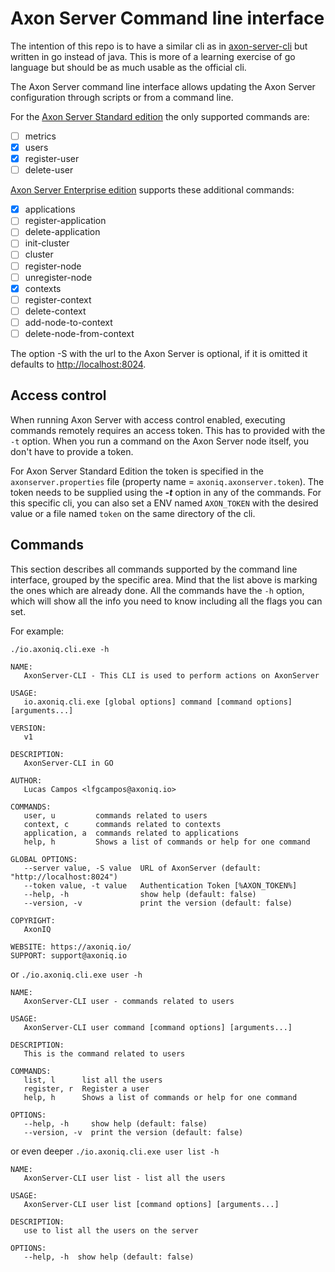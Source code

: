 # Axon Server Command line interface

The intention of this repo is to have a similar cli as in [axon-server-cli](https://github.com/AxonIQ/axon-server-se/tree/master/axonserver-cli) but written in go instead of java.
This is more of a learning exercise of go language but should be as much usable as the official cli.

The Axon Server command line interface allows updating the Axon Server configuration through scripts or from a command line.

For the [Axon Server Standard edition](https://axoniq.io/product-overview/axon-server) the only supported commands are:

* [ ] metrics
* [x] users 
* [x] register-user
* [ ] delete-user

[Axon Server Enterprise edition](https://axoniq.io/product-overview/axon-server-enterprise) supports these additional commands:‌

* [x] applications
* [ ] register-application
* [ ] delete-application
* [ ] init-cluster
* [ ] cluster
* [ ] register-node
* [ ] unregister-node
* [x] contexts
* [ ] register-context
* [ ] delete-context
* [ ] add-node-to-context
* [ ] delete-node-from-context

The option -S with the url to the Axon Server is optional, if it is omitted it defaults to [http://localhost:8024](http://localhost:8024/).

## Access control

When running Axon Server with access control enabled, executing commands remotely requires an access token. 
This has to provided with the `-t` option. When you run a command on the Axon Server node itself, you don't have to provide 
a token.

For Axon Server Standard Edition the token is specified in the `axonserver.properties` file \(property name = `axoniq.axonserver.token`\). The token needs to be supplied using the _**-t**_ option in any of the commands.
For this specific cli, you can also set a ENV named `AXON_TOKEN` with the desired value or a file named `token` on the same directory of the cli.

## Commands

This section describes all commands supported by the command line interface, grouped by the specific area.
Mind that the list above is marking the ones which are already done.
All the commands have the `-h` option, which will show all the info you need to know including all the flags you can set.

For example:

`./io.axoniq.cli.exe -h`
```
NAME:
   AxonServer-CLI - This CLI is used to perform actions on AxonServer

USAGE:
   io.axoniq.cli.exe [global options] command [command options] [arguments...]

VERSION:
   v1

DESCRIPTION:
   AxonServer-CLI in GO

AUTHOR:
   Lucas Campos <lfgcampos@axoniq.io>

COMMANDS:
   user, u         commands related to users
   context, c      commands related to contexts
   application, a  commands related to applications
   help, h         Shows a list of commands or help for one command

GLOBAL OPTIONS:
   --server value, -S value  URL of AxonServer (default: "http://localhost:8024")
   --token value, -t value   Authentication Token [%AXON_TOKEN%]
   --help, -h                show help (default: false)
   --version, -v             print the version (default: false)

COPYRIGHT:
   AxonIQ

WEBSITE: https://axoniq.io/
SUPPORT: support@axoniq.io
```

or
`./io.axoniq.cli.exe user -h`
```
NAME:
   AxonServer-CLI user - commands related to users

USAGE:
   AxonServer-CLI user command [command options] [arguments...]

DESCRIPTION:
   This is the command related to users

COMMANDS:
   list, l      list all the users
   register, r  Register a user
   help, h      Shows a list of commands or help for one command

OPTIONS:
   --help, -h     show help (default: false)
   --version, -v  print the version (default: false)

```

or even deeper
`./io.axoniq.cli.exe user list -h`
```
NAME:
   AxonServer-CLI user list - list all the users

USAGE:
   AxonServer-CLI user list [command options] [arguments...]

DESCRIPTION:
   use to list all the users on the server

OPTIONS:
   --help, -h  show help (default: false)

```